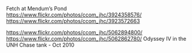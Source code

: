 Fetch at Mendum’s Pond
https://www.flickr.com/photos/ccom_jhc/3924358576/
https://www.flickr.com/photos/ccom_jhc/3923572663

https://www.flickr.com/photos/ccom_jhc/5062894800/
https://www.flickr.com/photos/ccom_jhc/5062862780/
Odyssey IV in the UNH Chase tank - Oct 2010
